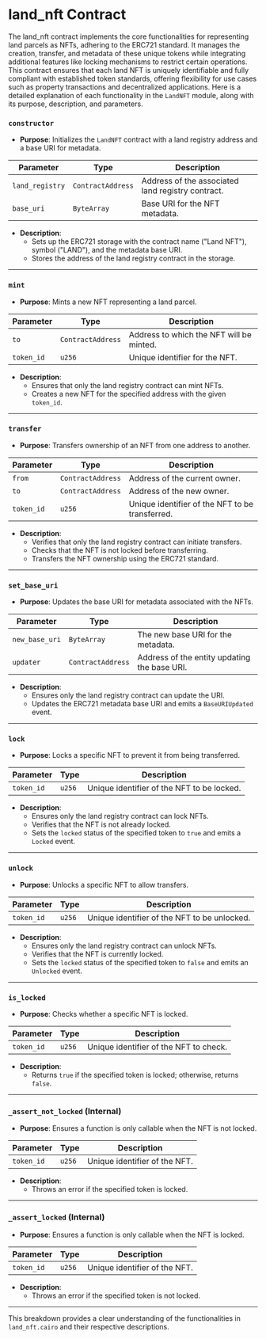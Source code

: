# land_nft Contract
The land_nft contract implements the core functionalities for representing land parcels as NFTs, adhering to the ERC721 standard. It manages the creation, transfer, and metadata of these unique tokens while integrating additional features like locking mechanisms to restrict certain operations. This contract ensures that each land NFT is uniquely identifiable and fully compliant with established token standards, offering flexibility for use cases such as property transactions and decentralized applications.
 Here is a detailed explanation of each functionality in the `LandNFT` module, along with its purpose, description, and parameters.


### **`constructor`**
- **Purpose**: Initializes the `LandNFT` contract with a land registry address and a base URI for metadata.
  
| Parameter         | Type             | Description                                            |
|-------------------|------------------|--------------------------------------------------------|
| `land_registry`   | `ContractAddress` | Address of the associated land registry contract.      |
| `base_uri`        | `ByteArray`       | Base URI for the NFT metadata.                        |

- **Description**: 
  - Sets up the ERC721 storage with the contract name ("Land NFT"), symbol ("LAND"), and the metadata base URI.
  - Stores the address of the land registry contract in the storage.

---

### **`mint`**
- **Purpose**: Mints a new NFT representing a land parcel.
  
| Parameter   | Type             | Description                                            |
|-------------|------------------|--------------------------------------------------------|
| `to`        | `ContractAddress` | Address to which the NFT will be minted.              |
| `token_id`  | `u256`            | Unique identifier for the NFT.                        |

- **Description**: 
  - Ensures that only the land registry contract can mint NFTs.
  - Creates a new NFT for the specified address with the given `token_id`.

---

### **`transfer`**
- **Purpose**: Transfers ownership of an NFT from one address to another.
  
| Parameter   | Type             | Description                                            |
|-------------|------------------|--------------------------------------------------------|
| `from`      | `ContractAddress` | Address of the current owner.                         |
| `to`        | `ContractAddress` | Address of the new owner.                             |
| `token_id`  | `u256`            | Unique identifier of the NFT to be transferred.       |

- **Description**: 
  - Verifies that only the land registry contract can initiate transfers.
  - Checks that the NFT is not locked before transferring.
  - Transfers the NFT ownership using the ERC721 standard.

---

### **`set_base_uri`**
- **Purpose**: Updates the base URI for metadata associated with the NFTs.
  
| Parameter       | Type             | Description                                            |
|-----------------|------------------|--------------------------------------------------------|
| `new_base_uri`  | `ByteArray`       | The new base URI for the metadata.                    |
| `updater`       | `ContractAddress` | Address of the entity updating the base URI.          |

- **Description**: 
  - Ensures only the land registry contract can update the URI.
  - Updates the ERC721 metadata base URI and emits a `BaseURIUpdated` event.

---

### **`lock`**
- **Purpose**: Locks a specific NFT to prevent it from being transferred.
  
| Parameter   | Type   | Description                                            |
|-------------|--------|--------------------------------------------------------|
| `token_id`  | `u256` | Unique identifier of the NFT to be locked.             |

- **Description**: 
  - Ensures only the land registry contract can lock NFTs.
  - Verifies that the NFT is not already locked.
  - Sets the `locked` status of the specified token to `true` and emits a `Locked` event.

---

### **`unlock`**
- **Purpose**: Unlocks a specific NFT to allow transfers.
  
| Parameter   | Type   | Description                                            |
|-------------|--------|--------------------------------------------------------|
| `token_id`  | `u256` | Unique identifier of the NFT to be unlocked.           |

- **Description**: 
  - Ensures only the land registry contract can unlock NFTs.
  - Verifies that the NFT is currently locked.
  - Sets the `locked` status of the specified token to `false` and emits an `Unlocked` event.

---

### **`is_locked`**
- **Purpose**: Checks whether a specific NFT is locked.
  
| Parameter   | Type   | Description                                            |
|-------------|--------|--------------------------------------------------------|
| `token_id`  | `u256` | Unique identifier of the NFT to check.                 |

- **Description**: 
  - Returns `true` if the specified token is locked; otherwise, returns `false`.

---

### **`_assert_not_locked` (Internal)**
- **Purpose**: Ensures a function is only callable when the NFT is not locked.
  
| Parameter   | Type   | Description                                            |
|-------------|--------|--------------------------------------------------------|
| `token_id`  | `u256` | Unique identifier of the NFT.                          |

- **Description**: 
  - Throws an error if the specified token is locked.

---

### **`_assert_locked` (Internal)**
- **Purpose**: Ensures a function is only callable when the NFT is locked.
  
| Parameter   | Type   | Description                                            |
|-------------|--------|--------------------------------------------------------|
| `token_id`  | `u256` | Unique identifier of the NFT.                          |

- **Description**: 
  - Throws an error if the specified token is not locked.

---

This breakdown provides a clear understanding of the functionalities in `land_nft.cairo` and their respective descriptions.